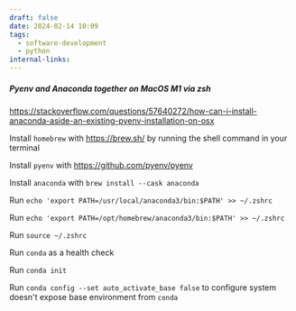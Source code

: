 ```yaml
---
draft: false
date: 2024-02-14 10:09
tags:
  - software-development
  - python
internal-links:
---
```

##### Pyenv and Anaconda together on MacOS M1 via zsh
https://stackoverflow.com/questions/57640272/how-can-i-install-anaconda-aside-an-existing-pyenv-installation-on-osx

Install `homebrew` with https://brew.sh/ by running the shell command in your terminal

Install `pyenv` with https://github.com/pyenv/pyenv

Install `anaconda` with `brew install --cask anaconda`

Run `echo 'export PATH=/usr/local/anaconda3/bin:$PATH' >> ~/.zshrc`

Run `echo 'export PATH=/opt/homebrew/anaconda3/bin:$PATH' >> ~/.zshrc`

Run `source ~/.zshrc`

Run `conda` as a health check

Run `conda init`

Run `conda config --set auto_activate_base false` to configure system doesn't expose 
base environment from `conda`



